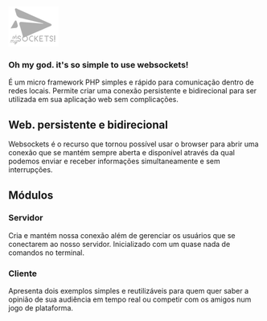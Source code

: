 ![Alt text](/img/omskts-s.png)

### Oh my god. it's so simple to use websockets!

É um micro framework PHP simples e rápido para comunicação dentro de redes locais. Permite criar uma conexão persistente e bidirecional para ser utilizada em sua aplicação web sem complicações.

## Web. persistente e bidirecional
Websockets é o recurso que tornou possível usar o browser para abrir uma conexão que se mantém sempre aberta e disponível através da qual podemos enviar e receber informações simultaneamente e sem interrupções.

## Módulos

### Servidor
Cria e mantém nossa conexão além de gerenciar os usuários que se conectarem ao nosso servidor. Inicializado com um quase nada de comandos no terminal.

### Cliente
Apresenta dois exemplos simples e reutilizáveis para quem quer saber a opinião de sua audiência em tempo real ou competir com os amigos num jogo de plataforma.